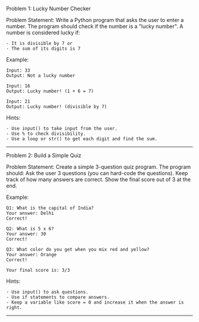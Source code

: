 Problem 1: Lucky Number Checker

Problem Statement:
    Write a Python program that asks the user to enter a number. The program should check if the number is a "lucky number". A number is considered lucky if:

    - It is divisible by 7 or
    - The sum of its digits is 7

Example:

    Input: 33
    Output: Not a lucky number

    Input: 16
    Output: Lucky number! (1 + 6 = 7)

    Input: 21
    Output: Lucky number! (divisible by 7)

Hints:

    - Use input() to take input from the user.
    - Use % to check divisibility.
    - Use a loop or str() to get each digit and find the sum.

-------------------------------------------------------------------------------------------------------

Problem 2: Build a Simple Quiz

Problem Statement:
    Create a simple 3-question quiz program. The program should:
    Ask the user 3 questions (you can hard-code the questions).
    Keep track of how many answers are correct.
    Show the final score out of 3 at the end.

Example:

    Q1: What is the capital of India? 
    Your answer: Delhi
    Correct!

    Q2: What is 5 x 6?
    Your answer: 30
    Correct!

    Q3: What color do you get when you mix red and yellow?
    Your answer: Orange
    Correct!

    Your final score is: 3/3

Hints:

    - Use input() to ask questions.
    - Use if statements to compare answers.
    - Keep a variable like score = 0 and increase it when the answer is right.

----------------------------------------------------------------------------------------------------------